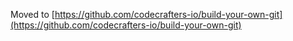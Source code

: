 Moved to [https://github.com/codecrafters-io/build-your-own-git](https://github.com/codecrafters-io/build-your-own-git)
